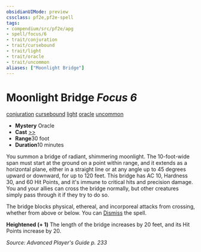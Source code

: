 ```yaml
---
obsidianUIMode: preview
cssclass: pf2e,pf2e-spell
tags:
- compendium/src/pf2e/apg
- spell/focus/6
- trait/conjuration
- trait/cursebound
- trait/light
- trait/oracle
- trait/uncommon
aliases: ["Moonlight Bridge"]
---
```

# Moonlight Bridge *Focus 6*   
[conjuration](/rules/traits/conjuration.md)  [cursebound](/rules/traits/cursebound-apg.md)  [light](/rules/traits/light.md)  [oracle](/rules/traits/oracle-apg.md)  [uncommon](/rules/traits/uncommon.md)  

- **Mystery** Oracle
- **Cast** [>>](/rules/core-rulebook/chapter-9-playing-the-game.md#Actions "Two-Action") 
- **Range**30 foot
- **Duration**10 minutes

You summon a bridge of radiant, shimmering moonlight. The 10-foot-wide span must start at the ground on a point within range, and it extends as a horizontal plane, either in a straight line or at any angle up to 45 degrees upward or downward, for up to 120 feet. This bridge has AC 10, Hardness 30, and 60 Hit Points, and it's immune to critical hits and precision damage. You and your allies can cross the bridge normally, but other creatures simply pass through it if they try to do so.

The bridge blocks physical, ethereal, and incorporeal attacks from crossing, whether from above or below. You can [Dismiss](/rules/actions/dismiss.md) the spell.

**Heightened (+ 1)** The length of the bridge increases by 20 feet, and its Hit Points increase by 20.

*Source: Advanced Player's Guide p. 233*